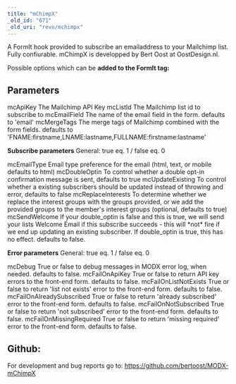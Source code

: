 ```yaml
---
title: "mChimpX"
_old_id: "671"
_old_uri: "revo/mchimpx"
---
```


A FormIt hook provided to subscribe an emailaddress to your Mailchimp list. Fully confiurable. 
mChimpX is developped by Bert Oost at OostDesign.nl.

Possible options which can be **added to the FormIt tag:**

## Parameters

mcApiKey
The Mailchimp API Key 
mcListId
The Mailchimp list id to subscribe to 
mcEmailField
The name of the email field in the form. defaults to 'email' 
mcMergeTags
The merge tags of Mailchimp combined with the form fields. defaults to 'FNAME:firstname,LNAME:lastname,FULLNAME:firstname:lastname'

**Subscribe parameters**
General: true eq. 1 / false eq. 0

mcEmailType
Email type preference for the email (html, text, or mobile defaults to html) 
mcDoubleOptin
To control whether a double opt-in confirmation message is sent, defaults to true 
mcUpdateExisting
To control whether a existing subscribers should be updated instead of throwing and error, defaults to false 
mcReplaceInterests
To determine whether we replace the interest groups with the groups provided, or we add the provided groups to the member's interest groups (optional, defaults to true) 
mcSendWelcome
If your double\_optin is false and this is true, we will send your lists Welcome Email if this subscribe succeeds - this will \*not\* fire if we end up updating an existing subscriber. If double\_optin is true, this has no effect. defaults to false.

**Error parameters**
General: true eq. 1 / false eq. 0

mcDebug
True or false to debug messages in MODX error log, when needed. defaults to false. 
mcFailOnApiKey
True or false to return API key errors to the front-end form. defaults to false. 
mcFailOnListNotExists
True or false to return 'list not exists' error to the front-end form. defaults to false. 
mcFailOnAlreadySubscribed
True or false to return 'already subscribed' error to the front-end form. defaults to false. 
mcFailOnNotSubscribed
True or false to return 'not subscribed' error to the front-end form. defaults to false. 
mcFailOnMissingRequired
True or false to return 'missing required' error to the front-end form. defaults to false.

## Github: 

For development and bug reports go to: <https://github.com/bertoost/MODX-mChimpX>
